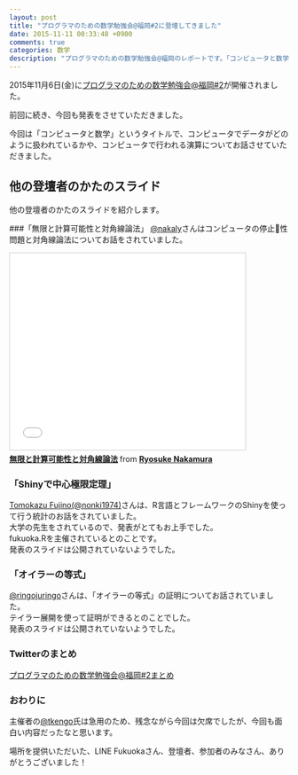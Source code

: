 ```yaml
---
layout: post
title: "プログラマのための数学勉強会@福岡#2に登壇してきました"
date: 2015-11-11 00:33:48 +0900
comments: true
categories: 数学
description: "プログラマのための数学勉強会@福岡のレポートです。「コンピュータと数学」というタイトルで、コンピュータでデータがどのように扱われているかや、コンピュータで行われる演算についてお話させていただきました。"
---
```


2015年11月6日(金)に[プログラマのための数学勉強会@福岡#2](http://maths4pg-fuk.connpass.com/event/20293/)が開催されました。

前回に続き、今回も発表をさせていただきました。

今回は「コンピュータと数学」というタイトルで、コンピュータでデータがどのように扱われているかや、コンピュータで行われる演算についてお話させていただきました。  
<script async class="speakerdeck-embed" data-id="c5eef9bcfbf6468baaa7590f25032ced" data-ratio="1.33333333333333" src="//speakerdeck.com/assets/embed.js"></script>

## 他の登壇者のかたのスライド
他の登壇者のかたのスライドを紹介します。

###「無限と計算可能性と対角線論法」
[@nakaly](https://twitter.com/nakaly)さんはコンピュータの停止性問題と対角線論法についてお話をされていました。

<iframe src="//www.slideshare.net/slideshow/embed_code/key/Hvq9W16uN32mhY" width="425" height="355" frameborder="0" marginwidth="0" marginheight="0" scrolling="no" style="border:1px solid #CCC; border-width:1px; margin-bottom:5px; max-width: 100%;" allowfullscreen> </iframe> <div style="margin-bottom:5px"> <strong> <a href="//www.slideshare.net/RyosukeNakamura/ss-54821344" title="無限と計算可能性と対角線論法" target="_blank">無限と計算可能性と対角線論法</a> </strong> from <strong><a href="//www.slideshare.net/RyosukeNakamura" target="_blank">Ryosuke Nakamura</a></strong> </div>

### 「Shinyで中心極限定理」
[Tomokazu Fujino(@nonki1974)](https://twitter.com/nonki1974)さんは、R言語とフレームワークのShinyを使って行う統計のお話をされていました。  
大学の先生をされているので、発表がとてもお上手でした。  
fukuoka.Rを主催されているとのことです。  
発表のスライドは公開されていないようでした。

### 「オイラーの等式」
[@ringojuringo](https://twitter.com/ringojuringo)さんは、「オイラーの等式」の証明についてお話されていました。  
テイラー展開を使って証明ができるとのことでした。  
発表のスライドは公開されていないようでした。


### Twitterのまとめ
[プログラマのための数学勉強会@福岡#2まとめ](http://togetter.com/li/896545)

### おわりに
主催者の[@tkengo](https://twitter.com/tkengo/)氏は急用のため、残念ながら今回は欠席でしたが、今回も面白い内容だったなと思います。  

場所を提供いただいた、LINE Fukuokaさん、登壇者、参加者のみなさん、ありがとうございました！
